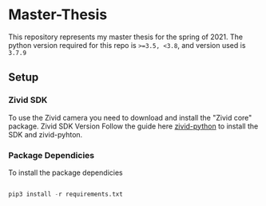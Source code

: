 # Master-Thesis
This repository represents my master thesis for the spring of 2021.
The python version required for this repo is `>=3.5, <3.8`, and version used is `3.7.9`

## Setup
### Zivid SDK
To use the Zivid camera you need to download and install the "Zivid core" package. Zivid SDK Version
Follow the guide here [zivid-python](https://github.com/zivid/zivid-python) to install the SDK and zivid-pyhton.

### Package Dependicies
To install the package dependicies
```python

pip3 install -r requirements.txt
```
